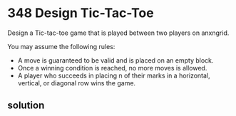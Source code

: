 # 348 Design Tic-Tac-Toe
[]()

Design a Tic-tac-toe game that is played between two players on anxngrid.

You may assume the following rules:

- A move is guaranteed to be valid and is placed on an empty block.
- Once a winning condition is reached, no more moves is allowed.
- A player who succeeds in placing n of their marks in a horizontal, vertical, or diagonal row wins the game.

## solution

```python

```
